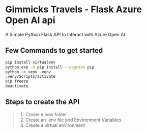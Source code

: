 # Gimmicks Travels - Flask Azure Open AI api

A Simple Python Flask API to Interact with Azure Open AI

## Few Commands to get started

```bash
pip install virtualenv
python.exe -m pip install --upgrade pip
python -m venv .venv
.venv/Scripts/activate
pip freeze
deactivate
```

## Steps to create the API

> 1. Create a new folder
> 1. Create an .env file and Environment Variables
> 1. Create a virtual environment

